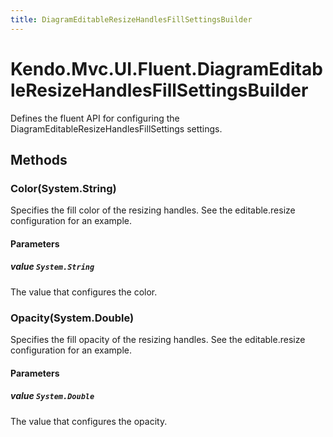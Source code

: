 ```yaml
---
title: DiagramEditableResizeHandlesFillSettingsBuilder
---
```


# Kendo.Mvc.UI.Fluent.DiagramEditableResizeHandlesFillSettingsBuilder
Defines the fluent API for configuring the DiagramEditableResizeHandlesFillSettings settings.




## Methods


### Color(System.String)
Specifies the fill color of the resizing handles. See the editable.resize configuration for an example.


#### Parameters

##### value `System.String`
The value that configures the color.





### Opacity(System.Double)
Specifies the fill opacity of the resizing handles. See the editable.resize configuration for an example.


#### Parameters

##### value `System.Double`
The value that configures the opacity.






